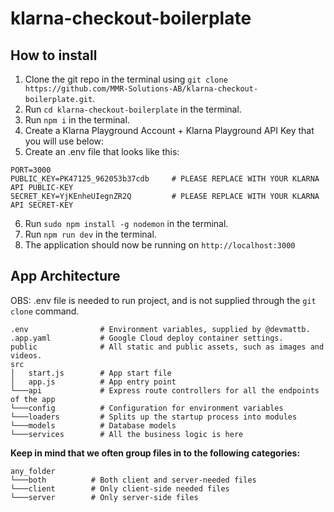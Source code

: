 # klarna-checkout-boilerplate

## How to install

1. Clone the git repo in the terminal using `git clone https://github.com/MMR-Solutions-AB/klarna-checkout-boilerplate.git`.
2. Run `cd klarna-checkout-boilerplate` in the terminal.
3. Run `npm i` in the terminal.
4. Create a Klarna Playground Account + Klarna Playground API Key that you will use below:
5. Create an .env file that looks like this: 
```
PORT=3000
PUBLIC_KEY=PK47125_962053b37cdb     # PLEASE REPLACE WITH YOUR KLARNA API PUBLIC-KEY
SECRET_KEY=YjKEnheUIegnZR2Q         # PLEASE REPLACE WITH YOUR KLARNA API SECRET-KEY
```
6. Run `sudo npm install -g nodemon` in the terminal.
7. Run `npm run dev` in the terminal.
8. The application should now be running on `http://localhost:3000`

## App Architecture

OBS: .env file is needed to run project, and is not supplied through the `git clone` command.

```
.env                # Environment variables, supplied by @devmattb.
.app.yaml           # Google Cloud deploy container settings.
public              # All static and public assets, such as images and videos.
src
│   start.js        # App start file
│   app.js          # App entry point
└───api             # Express route controllers for all the endpoints of the app
└───config          # Configuration for environment variables
└───loaders         # Splits up the startup process into modules
└───models          # Database models
└───services        # All the business logic is here
```

**Keep in mind that we often group files in to the following categories:**

```
any_folder
└───both          # Both client and server-needed files
└───client        # Only client-side needed files
└───server        # Only server-side files
```
